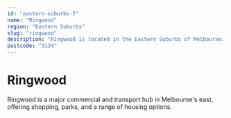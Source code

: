 ```yaml
---
id: "eastern-suburbs-7"
name: "Ringwood"
region: "Eastern Suburbs"
slug: "ringwood"
description: "Ringwood is located in the Eastern Suburbs of Melbourne. Find trusted local plumbers serving this area."
postcode: "3134"
---
```


# Ringwood

Ringwood is a major commercial and transport hub in Melbourne's east, offering shopping, parks, and a range of housing options. 